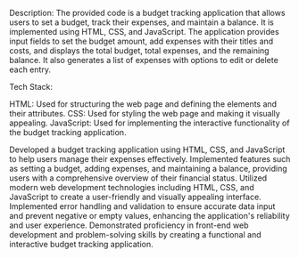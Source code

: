Description:
The provided code is a budget tracking application that allows users to set a budget, track their expenses, and maintain a balance. It is implemented using HTML, CSS, and JavaScript. The application provides input fields to set the budget amount, add expenses with their titles and costs, and displays the total budget, total expenses, and the remaining balance. It also generates a list of expenses with options to edit or delete each entry.

Tech Stack:

HTML: Used for structuring the web page and defining the elements and their attributes.
CSS: Used for styling the web page and making it visually appealing.
JavaScript: Used for implementing the interactive functionality of the budget tracking application.

Developed a budget tracking application using HTML, CSS, and JavaScript to help users manage their expenses effectively.
Implemented features such as setting a budget, adding expenses, and maintaining a balance, providing users with a comprehensive overview of their financial status.
Utilized modern web development technologies including HTML, CSS, and JavaScript to create a user-friendly and visually appealing interface.
Implemented error handling and validation to ensure accurate data input and prevent negative or empty values, enhancing the application's reliability and user experience.
Demonstrated proficiency in front-end web development and problem-solving skills by creating a functional and interactive budget tracking application.
